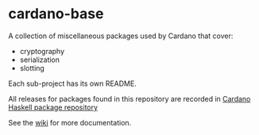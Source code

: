 # cardano-base

A collection of miscellaneous packages used by Cardano that cover:

* cryptography
* serialization
* slotting

Each sub-project has its own README.

All releases for packages found in this repository are recorded in [Cardano Haskell
package repository](https://github.com/input-output-hk/cardano-haskell-packages)

See the [wiki](https://github.com/input-output-hk/cardano-base/wiki) for more documentation.
